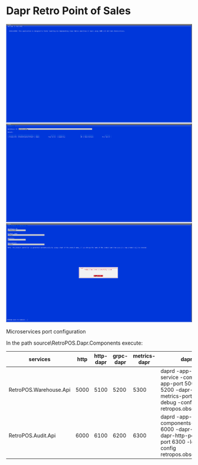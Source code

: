 # Dapr Retro Point of Sales

<div style="text-align:center">
    <img src="/resources/images/screen01.png" width="600" />
</div>

<div style="text-align:center">
    <img src="/resources/images/screen02.png" width="600" />
</div>

<div style="text-align:center">
    <img src="/resources/images/screen03.png" width="600" />
</div>

Microservices port configuration

In the path source\RetroPOS.Dapr.Components execute:

| services  | http | http-dapr | grpc-dapr | metrics-dapr | daprd command |
|---|---|---|---|---|---|
| RetroPOS.Warehouse.Api | 5000 | 5100 | 5200 | 5300 | daprd -app-id warehouse-service -components-path . -app-port 5000 -dapr-grpc-port 5200 -dapr-http-port 5100 -metrics-port 5300 -log-level debug -config retropos.observability.tracing.yml |
| RetroPOS.Audit.Api | 6000 | 6100 | 6200 | 6300 | daprd -app-id audit-service -components-path . -app-port 6000 -dapr-grpc-port 6200 -dapr-http-port 6100 -metrics-port 6300 -log-level debug -config retropos.observability.tracing.yml |